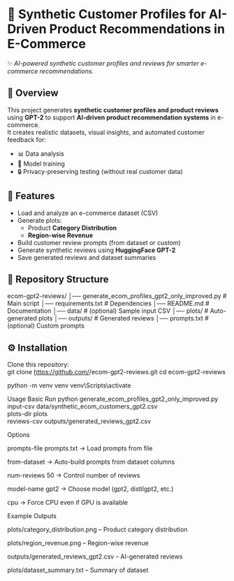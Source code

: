 # 🛒 Synthetic Customer Profiles for AI-Driven Product Recommendations in E-Commerce  

✨ *AI-powered synthetic customer profiles and reviews for smarter e-commerce recommendations.*  


## 📌 Overview  
This project generates **synthetic customer profiles and product reviews** using **GPT-2** to support **AI-driven product recommendation systems** in e-commerce.  
It creates realistic datasets, visual insights, and automated customer feedback for:  
- 📊 Data analysis  
- 🤖 Model training  
- 🔒 Privacy-preserving testing (without real customer data)  


## 🚀 Features  
- Load and analyze an e-commerce dataset (CSV)  
- Generate plots:
  - Product **Category Distribution**  
  - **Region-wise Revenue**  
- Build customer review prompts (from dataset or custom)  
- Generate synthetic reviews using **HuggingFace GPT-2**  
- Save generated reviews and dataset summaries  

## 📂 Repository Structure  
ecom-gpt2-reviews/
│── generate_ecom_profiles_gpt2_only_improved.py # Main script
│── requirements.txt # Dependencies
│── README.md # Documentation
│── data/ # (optional) Sample input CSV
│── plots/ # Auto-generated plots
│── outputs/ # Generated reviews
│── prompts.txt # (optional) Custom prompts

 

## ⚙️ Installation  

Clone this repository:  
git clone https://github.com/<Ritikakeshtwal>/ecom-gpt2-reviews.git
cd ecom-gpt2-reviews


python -m venv venv
venv\Scripts\activate

Usage
Basic Run
python generate_ecom_profiles_gpt2_only_improved.py \
  input-csv data/synthetic_ecom_customers_gpt2.csv \
  plots-dir plots \
  reviews-csv outputs/generated_reviews_gpt2.csv

  Options

prompts-file prompts.txt → Load prompts from file

from-dataset → Auto-build prompts from dataset columns

num-reviews 50 → Control number of reviews

model-name gpt2 → Choose model (gpt2, distilgpt2, etc.)

cpu → Force CPU even if GPU is available

Example Outputs

plots/category_distribution.png – Product category distribution

plots/region_revenue.png – Region-wise revenue

outputs/generated_reviews_gpt2.csv – AI-generated reviews

plots/dataset_summary.txt – Summary of dataset
